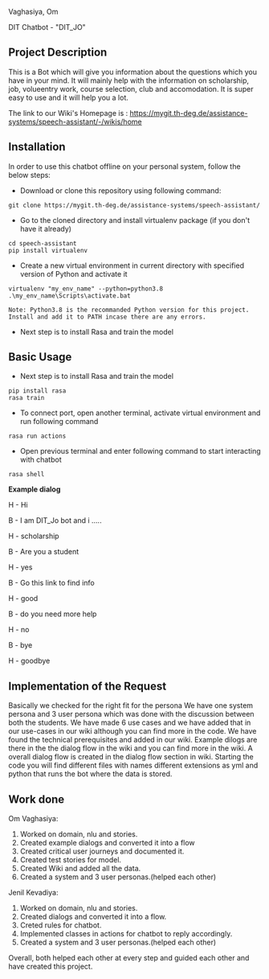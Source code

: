 Vaghasiya, Om

DIT Chatbot - "DIT_JO"

## Project Description

This is a Bot which will give you information about the questions which you have in your mind. It will mainly help with the information on scholarship, job, volueentry work, course selection, club and accomodation. It is super easy to use and it will help you a lot.

The link to our Wiki's Homepage is : https://mygit.th-deg.de/assistance-systems/speech-assistant/-/wikis/home

## Installation

In order to use this chatbot offline on your personal system, follow the below steps:

- Download or clone this repository using following command:

```
git clone https://mygit.th-deg.de/assistance-systems/speech-assistant/
```

- Go to the cloned directory and install virtualenv package (if you don't have it already)

```
cd speech-assistant
pip install virtualenv
```

- Create a new virtual environment in current directory with specified version of Python and activate it

```
virtualenv "my_env_name" --python=python3.8
.\my_env_name\Scripts\activate.bat
```

`Note: Python3.8 is the recommanded Python version for this project. Install and add it to PATH incase there are any errors.`

- Next step is to install Rasa and train the model

## Basic Usage

- Next step is to install Rasa and train the model

```
pip install rasa
rasa train
```

- To connect port, open another terminal, activate virtual environment and run following command

```
rasa run actions
```

- Open previous terminal and enter following command to start interacting with chatbot

```
rasa shell
```

**Example dialog**

H - Hi

B - I am DIT_Jo bot and i .....

H - scholarship

B - Are you a student

H - yes

B - Go this link to find info

H - good

B - do you need more help

H - no

B - bye

H - goodbye

## Implementation of the Request

Basically we checked for the right fit for the persona
We have one system persona and 3 user persona which was done with the discussion between both the students.
We have made 6 use cases and we have added that in our use-cases in our wiki although you can find more in the code.
We have found the technical prerequisites and added in our wiki.
Example dilogs are there in the the dialog flow in the wiki and you can find more in the wiki.
A overall dialog flow is created in the dialog flow section in wiki.
Starting the code you will find different files with names different extensions as yml and python that runs the bot where the data is stored.

## Work done

Om Vaghasiya:

1. Worked on domain, nlu and stories.
2. Created example dialogs and converted it into a flow
3. Created critical user journeys and documented it.
4. Created test stories for model.
5. Created Wiki and added all the data.
6. Created a system and 3 user personas.(helped each other)

Jenil Kevadiya:

1. Worked on domain, nlu and stories.
2. Created dialogs and converted it into a flow.
3. Creted rules for chatbot.
4. Implemented classes in actions for chatbot to reply accordingly.
5. Created a system and 3 user personas.(helped each other)

Overall, both helped each other at every step and guided each other and have created this project.
